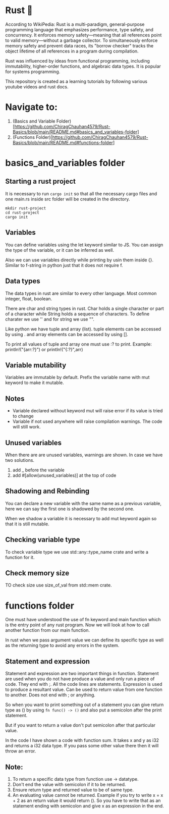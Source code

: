 # Rust 🦀

According to WikiPedia: Rust is a multi-paradigm, general-purpose programming language that emphasizes performance, type safety, and concurrency. It enforces memory safety—meaning that all references point to valid memory—without a garbage collector. To simultaneously enforce memory safety and prevent data races, its "borrow checker" tracks the object lifetime of all references in a program during compilation.

Rust was influenced by ideas from functional programming, including immutability, higher-order functions, and algebraic data types. It is popular for systems programming.

This repository is created as a learning tutorials by following various youtube videos and rust docs.


# Navigate to:
1. (Basics and Variable Folder)[https://github.com/ChiragChauhan4579/Rust-Basics/blob/main/README.md#basics_and_variables-folder]
2. (Functions Folder)[https://github.com/ChiragChauhan4579/Rust-Basics/blob/main/README.md#functions-folder]

# basics_and_variables folder

## Starting a rust project

It is necessary to run `cargo init` so that all the necessary cargo files and one main.rs inside src folder will be created in the directory.

```
mkdir rust-project
cd rust-project
cargo init
```

## Variables 

You can define variables using the let keyword similar to JS. You can assign the type of the variable, or it can be inferred as well.

Also we can use variables directly while printing by usin them inside {}. Similar to f-string in python just that it does not require f.

## Data types

The data types in rust are similar to every other language. Most common integer, float, boolean.

There are char and string types in rust. Char holds a single character or part of a character while String holds a sequence of characters. To define charater we use '' and for string we use "".

Like python we have tuple and array (list). tuple elements can be accessed by using . and array elements can be accessed by using [].

To print all values of tuple and array one must use :? to print. Example: println!("{arr:?}") or println!("{:?}",arr)

## Variable mutability
Variables are immutable by default. Prefix the variable name with mut keyword to make it mutable.

## Notes
- Variable declared without keyword mut will raise error if its value is tried to change
- Variable if not used anywhere will raise compilation warnings. The code will still work.

## Unused variables

When there are are unused variables, warnings are shown. In case we have two solutions.
1. add _ before the variable
2. add #[allow(unused_variables)] at the top of code

## Shadowing and Rebinding

You can declare a new variable with the same name as a previous variable, here we can say the first one is shadowed by the second one.

When we shadow a variable it is necessary to add mut keyword again so that it is still mutable.

## Checking variable type

To check variable type we use std::any::type_name crate and write a function for it.

## Check memory size 

TO check size use size_of_val from std::mem crate.

# functions folder

One must have understood the use of fn keyword and main function which is the entry point of any rust program. Now we will look at how to call another function from our main function.

In rust when we pass argument value we can define its specific type as well as the returning type to avoid any errors in the system.

## Statement and expression

Statement and expression are two important things in function. Statement are used when you do not have produce a value and only run a piece of code. They end with ;. All the code lines are statements. Expression is used to produce a resultant value. Can be used to return value from one function to another. Does not end with ; or anything.

So when you want to print something out of a statement you can give return type as () by using `fn func() -> ()` and also put a semicolon after the print statement.

But if you want to return a value don't put semicolon after that particular value.

In the code I have shown a code with function sum. It takes x and y as i32 and returns a i32 data type. If you pass some other value there then it will throw an error.

## Note:
1. To return a specific data type from function use -> datatype.
2. Don't end the value with semicolon if it to be returned.
3. Ensure return type and returned value to be of same type. 
4. An evaluating value cannot be returned. Example if you try to write x = x + 2 as an return value it would return (). So you have to write that as an statement ending with semicolon and give x as an expression in the end. 